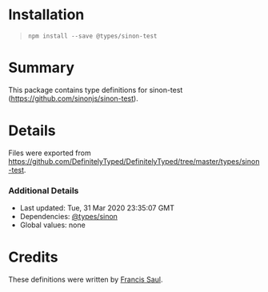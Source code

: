 # Installation
> `npm install --save @types/sinon-test`

# Summary
This package contains type definitions for sinon-test (https://github.com/sinonjs/sinon-test).

# Details
Files were exported from https://github.com/DefinitelyTyped/DefinitelyTyped/tree/master/types/sinon-test.

### Additional Details
 * Last updated: Tue, 31 Mar 2020 23:35:07 GMT
 * Dependencies: [@types/sinon](https://npmjs.com/package/@types/sinon)
 * Global values: none

# Credits
These definitions were written by [Francis Saul](https://github.com/mummybot).
